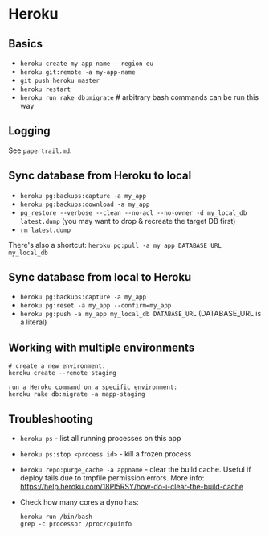 # Heroku


## Basics

  - `heroku create my-app-name --region eu`
  - `heroku git:remote -a my-app-name`
  - `git push heroku master`
  - `heroku restart`
  - `heroku run rake db:migrate` # arbitrary bash commands can be run this way


## Logging

See `papertrail.md`.


## Sync database from Heroku to local

  - `heroku pg:backups:capture -a my_app`
  - `heroku pg:backups:download -a my_app`
  - `pg_restore --verbose --clean --no-acl --no-owner -d my_local_db latest.dump`
    (you may want to drop & recreate the target DB first)
  - `rm latest.dump`

There's also a shortcut: `heroku pg:pull -a my_app DATABASE_URL my_local_db`


## Sync database from local to Heroku

  - `heroku pg:backups:capture -a my_app`
  - `heroku pg:reset -a my_app --confirm=my_app`
  - `heroku pg:push -a my_app my_local_db DATABASE_URL` (DATABASE_URL is a literal)


## Working with multiple environments

```
# create a new environment:
heroku create --remote staging

run a Heroku command on a specific environment:
heroku rake db:migrate -a mapp-staging
```


## Troubleshooting

- `heroku ps` - list all running processes on this app

- `heroku ps:stop <process id>` - kill a frozen process

- `heroku repo:purge_cache -a appname` - clear the build cache. Useful if deploy fails due to tmpfile permission errors. More info: https://help.heroku.com/18PI5RSY/how-do-i-clear-the-build-cache

- Check how many cores a dyno has:
  ```
  heroku run /bin/bash
  grep -c processor /proc/cpuinfo
  ```
